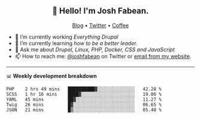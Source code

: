<h2 align="center">👋 Hello! I'm Josh Fabean.</h2>
<p align="center">
  <a href="https://joshfabean.com">Blog</a> •
  <a href="https://twitter.com/fabean">Twitter</a> •
  <a href="https://www.buymeacoffee.com/LSxne6Yr4">Coffee</a>
</p>

- 🔭 I’m currently working *Everything Drupal*
- 🌱 I’m currently learning *how to be a better leader.*
- 💬 Ask me about *Drupal, Linux, PHP, Docker, CSS and JavaScript*
- 📫 How to reach me: [@joshfabean](https://twitter.com/joshfabean) on Twitter or [email from my website](https://joshfabean.com).

-------

📊 **Weekly development breakdown**
<!--START_SECTION:waka-->
```text
PHP    2 hrs 49 mins   ██████████▓░░░░░░░░░░░░░░   42.28 % 
SCSS   1 hr 16 mins    ████▓░░░░░░░░░░░░░░░░░░░░   19.06 % 
YAML   45 mins         ██▓░░░░░░░░░░░░░░░░░░░░░░   11.27 % 
Twig   26 mins         █▓░░░░░░░░░░░░░░░░░░░░░░░   06.65 % 
JSON   21 mins         █▒░░░░░░░░░░░░░░░░░░░░░░░   05.40 % 
```
<!--END_SECTION:waka-->

<!--
**fabean/fabean** is a ✨ _special_ ✨ repository because its `README.md` (this file) appears on your GitHub profile.

Here are some ideas to get you started:

- 🔭 I’m currently working on ...
- 🌱 I’m currently learning ...
- 👯 I’m looking to collaborate on ...
- 🤔 I’m looking for help with ...
- 💬 Ask me about ...
- 📫 How to reach me: ...
- 😄 Pronouns: ...
- ⚡ Fun fact: ...
-->

